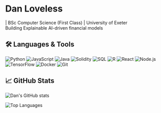 # Dan Loveless

| BSc Computer Science (First Class) | University of Exeter  
Building Explainable AI-driven financial models

## 🛠️ Languages & Tools

![Python](https://img.shields.io/badge/-Python-3776AB?style=flat-square&logo=python&logoColor=white)
![JavaScript](https://img.shields.io/badge/-JavaScript-F7DF1E?style=flat-square&logo=javascript&logoColor=black)
![Java](https://img.shields.io/badge/-Java-007396?style=flat-square&logo=java&logoColor=white)
![Solidity](https://img.shields.io/badge/-Solidity-363636?style=flat-square&logo=solidity&logoColor=white)
![SQL](https://img.shields.io/badge/-SQL-4479A1?style=flat-square&logo=mysql&logoColor=white)
![R](https://img.shields.io/badge/-R-276DC3?style=flat-square&logo=r&logoColor=white)
![React](https://img.shields.io/badge/-React-61DAFB?style=flat-square&logo=react&logoColor=black)
![Node.js](https://img.shields.io/badge/-Node.js-339933?style=flat-square&logo=node.js&logoColor=white)
![TensorFlow](https://img.shields.io/badge/-TensorFlow-FF6F00?style=flat-square&logo=tensorflow&logoColor=white)
![Docker](https://img.shields.io/badge/-Docker-2496ED?style=flat-square&logo=docker&logoColor=white)
![Git](https://img.shields.io/badge/-Git-F05032?style=flat-square&logo=git&logoColor=white)

## 📈 GitHub Stats

![Dan's GitHub stats](https://github-readme-stats-ochre-delta.vercel.app/api?username=danjloveless&count_private=true&show_icons=true&theme=dark)

![Top Languages](https://github-readme-stats-ochre-delta.vercel.app/api/top-langs/?username=danjloveless&count_private=true&theme=dark&layout=compact&langs_count=20)
